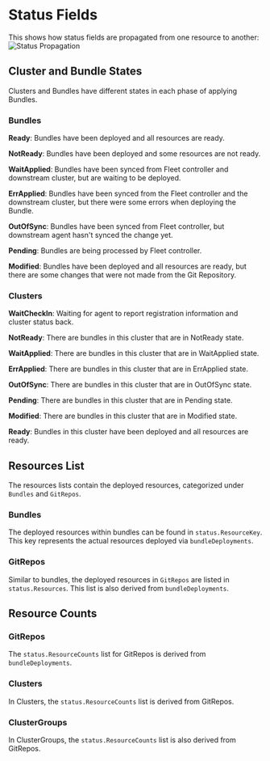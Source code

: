 # Status Fields

This shows how status fields are propagated from one resource to another:
![Status Propagation](/img/FleetStatusSource.png)

## Cluster and Bundle States

Clusters and Bundles have different states in each phase of applying Bundles.

### Bundles

**Ready**: Bundles have been deployed and all resources are ready.

**NotReady**: Bundles have been deployed and some resources are not ready.

**WaitApplied**: Bundles have been synced from Fleet controller and downstream cluster, but are waiting to be deployed.

**ErrApplied**: Bundles have been synced from the Fleet controller and the downstream cluster, but there were some errors when deploying the Bundle.

**OutOfSync**: Bundles have been synced from Fleet controller, but downstream agent hasn't synced the change yet.

**Pending**: Bundles are being processed by Fleet controller.

**Modified**: Bundles have been deployed and all resources are ready, but there are some changes that were not made from the Git Repository.

### Clusters

**WaitCheckIn**: Waiting for agent to report registration information and cluster status back.

**NotReady**: There are bundles in this cluster that are in NotReady state.

**WaitApplied**: There are bundles in this cluster that are in WaitApplied state.

**ErrApplied**: There are bundles in this cluster that are in ErrApplied state.

**OutOfSync**: There are bundles in this cluster that are in OutOfSync state.

**Pending**: There are bundles in this cluster that are in Pending state.

**Modified**: There are bundles in this cluster that are in Modified state.

**Ready**: Bundles in this cluster have been deployed and all resources are ready.

## Resources List

The resources lists contain the deployed resources, categorized under `Bundles` and `GitRepos`.

### Bundles

The deployed resources within bundles can be found in `status.ResourceKey`. This key represents the actual resources deployed via `bundleDeployments`.

### GitRepos

Similar to bundles, the deployed resources in `GitRepos` are listed in `status.Resources`. This list is also derived from `bundleDeployments`.

## Resource Counts

### GitRepos

The `status.ResourceCounts` list for GitRepos is derived from `bundleDeployments`.

### Clusters

In Clusters, the `status.ResourceCounts` list is derived from GitRepos.

### ClusterGroups

In ClusterGroups, the `status.ResourceCounts` list is also derived from GitRepos.
